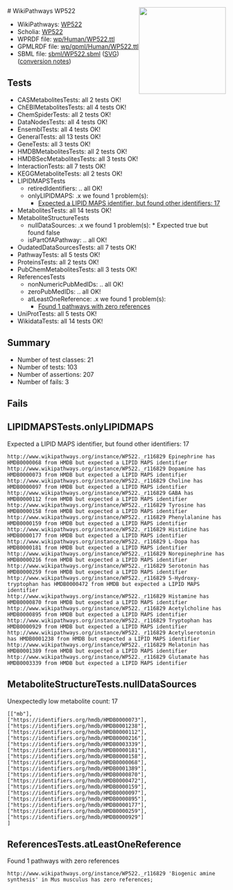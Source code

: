 <img style="float: right; width: 200px" src="../logo.png" />
# WikiPathways WP522

* WikiPathways: [WP522](https://identifiers.org/wikipathways:WP522)
* Scholia: [WP522](https://scholia.toolforge.org/wikipathways/WP522)
* WPRDF file: [wp/Human/WP522.ttl](../wp/Human/WP522.ttl)
* GPMLRDF file: [wp/gpml/Human/WP522.ttl](../wp/gpml/Human/WP522.ttl)
* SBML file: [sbml/WP522.sbml](../sbml/WP522.sbml) ([SVG](../sbml/WP522.svg)) ([conversion notes](../sbml/WP522.txt))

## Tests
* CASMetabolitesTests: all 2 tests OK!
* ChEBIMetabolitesTests: all 4 tests OK!
* ChemSpiderTests: all 2 tests OK!
* DataNodesTests: all 4 tests OK!
* EnsemblTests: all 4 tests OK!
* GeneralTests: all 13 tests OK!
* GeneTests: all 3 tests OK!
* HMDBMetabolitesTests: all 2 tests OK!
* HMDBSecMetabolitesTests: all 3 tests OK!
* InteractionTests: all 7 tests OK!
* KEGGMetaboliteTests: all 2 tests OK!
* LIPIDMAPSTests
    * retiredIdentifiers: .. all OK!
    * onlyLIPIDMAPS: .x we found 1 problem(s):
        * [Expected a LIPID MAPS identifier, but found other identifiers: 17](#d0bfb67f)
* MetabolitesTests: all 14 tests OK!
* MetaboliteStructureTests
    * nullDataSources: .x we found 1 problem(s):
            * Expected true but found false
    * isPartOfAPathway: .. all OK!
* OudatedDataSourcesTests: all 7 tests OK!
* PathwayTests: all 5 tests OK!
* ProteinsTests: all 2 tests OK!
* PubChemMetabolitesTests: all 3 tests OK!
* ReferencesTests
    * nonNumericPubMedIDs: .. all OK!
    * zeroPubMedIDs: .. all OK!
    * atLeastOneReference: .x we found 1 problem(s):
        * [Found 1 pathways with zero references](#35eb778e)
* UniProtTests: all 5 tests OK!
* WikidataTests: all 14 tests OK!


## Summary

* Number of test classes: 21
* Number of tests: 103
* Number of assertions: 207
* Number of fails: 3

## Fails

<a name="d0bfb67f" />

## LIPIDMAPSTests.onlyLIPIDMAPS

Expected a LIPID MAPS identifier, but found other identifiers: 17
```
http://www.wikipathways.org/instance/WP522._r116829 Epinephrine has HMDB0000068 from HMDB but expected a LIPID MAPS identifier
http://www.wikipathways.org/instance/WP522._r116829 Dopamine has HMDB0000073 from HMDB but expected a LIPID MAPS identifier
http://www.wikipathways.org/instance/WP522._r116829 Choline has HMDB0000097 from HMDB but expected a LIPID MAPS identifier
http://www.wikipathways.org/instance/WP522._r116829 GABA has HMDB0000112 from HMDB but expected a LIPID MAPS identifier
http://www.wikipathways.org/instance/WP522._r116829 Tyrosine has HMDB0000158 from HMDB but expected a LIPID MAPS identifier
http://www.wikipathways.org/instance/WP522._r116829 Phenylalanine has HMDB0000159 from HMDB but expected a LIPID MAPS identifier
http://www.wikipathways.org/instance/WP522._r116829 Histidine has HMDB0000177 from HMDB but expected a LIPID MAPS identifier
http://www.wikipathways.org/instance/WP522._r116829 L-Dopa has HMDB0000181 from HMDB but expected a LIPID MAPS identifier
http://www.wikipathways.org/instance/WP522._r116829 Norepinephrine has HMDB0000216 from HMDB but expected a LIPID MAPS identifier
http://www.wikipathways.org/instance/WP522._r116829 Serotonin has HMDB0000259 from HMDB but expected a LIPID MAPS identifier
http://www.wikipathways.org/instance/WP522._r116829 5-Hydroxy-tryptophan has HMDB0000472 from HMDB but expected a LIPID MAPS identifier
http://www.wikipathways.org/instance/WP522._r116829 Histamine has HMDB0000870 from HMDB but expected a LIPID MAPS identifier
http://www.wikipathways.org/instance/WP522._r116829 Acetylcholine has HMDB0000895 from HMDB but expected a LIPID MAPS identifier
http://www.wikipathways.org/instance/WP522._r116829 Tryptophan has HMDB0000929 from HMDB but expected a LIPID MAPS identifier
http://www.wikipathways.org/instance/WP522._r116829 Acetylserotonin has HMDB0001238 from HMDB but expected a LIPID MAPS identifier
http://www.wikipathways.org/instance/WP522._r116829 Melatonin has HMDB0001389 from HMDB but expected a LIPID MAPS identifier
http://www.wikipathways.org/instance/WP522._r116829 Glutamate has HMDB0003339 from HMDB but expected a LIPID MAPS identifier
```

<a name="91904190" />

## MetaboliteStructureTests.nullDataSources

Unexpectedly low metabolite count: 17
```
[["mb"],
["https://identifiers.org/hmdb/HMDB0000073"],
["https://identifiers.org/hmdb/HMDB0001238"],
["https://identifiers.org/hmdb/HMDB0000112"],
["https://identifiers.org/hmdb/HMDB0000216"],
["https://identifiers.org/hmdb/HMDB0003339"],
["https://identifiers.org/hmdb/HMDB0000181"],
["https://identifiers.org/hmdb/HMDB0000158"],
["https://identifiers.org/hmdb/HMDB0000068"],
["https://identifiers.org/hmdb/HMDB0001389"],
["https://identifiers.org/hmdb/HMDB0000870"],
["https://identifiers.org/hmdb/HMDB0000472"],
["https://identifiers.org/hmdb/HMDB0000159"],
["https://identifiers.org/hmdb/HMDB0000097"],
["https://identifiers.org/hmdb/HMDB0000895"],
["https://identifiers.org/hmdb/HMDB0000177"],
["https://identifiers.org/hmdb/HMDB0000259"],
["https://identifiers.org/hmdb/HMDB0000929"]
]
```

<a name="35eb778e" />

## ReferencesTests.atLeastOneReference

Found 1 pathways with zero references
```
http://www.wikipathways.org/instance/WP522._r116829 'Biogenic amine synthesis' in Mus musculus has zero references; 
```

